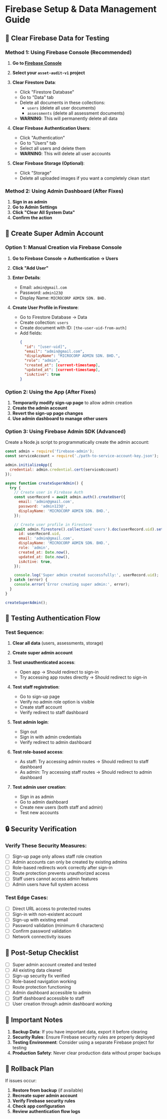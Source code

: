 # Firebase Setup & Data Management Guide

## 🔧 Clear Firebase Data for Testing

### Method 1: Using Firebase Console (Recommended)

1. **Go to [Firebase Console](https://console.firebase.google.com)**
2. **Select your `asset-audit-v1` project**
3. **Clear Firestore Data**:
   - Click "Firestore Database"
   - Go to "Data" tab
   - Delete all documents in these collections:
     - `users` (delete all user documents)
     - `assessments` (delete all assessment documents)
   - **WARNING**: This will permanently delete all data

4. **Clear Firebase Authentication Users**:
   - Click "Authentication"
   - Go to "Users" tab
   - Select all users and delete them
   - **WARNING**: This will delete all user accounts

5. **Clear Firebase Storage (Optional)**:
   - Click "Storage"
   - Delete all uploaded images if you want a completely clean start

### Method 2: Using Admin Dashboard (After Fixes)

1. **Sign in as admin**
2. **Go to Admin Settings**
3. **Click "Clear All System Data"**
4. **Confirm the action**

## 👑 Create Super Admin Account

### Option 1: Manual Creation via Firebase Console

1. **Go to Firebase Console → Authentication → Users**
2. **Click "Add User"**
3. **Enter Details**:
   - Email: `admin@gmail.com`
   - Password: `admin123@`
   - Display Name: `MICROCORP ADMIN SDN. BHD.`

4. **Create User Profile in Firestore**:
   - Go to Firestore Database → Data
   - Create collection: `users`
   - Create document with ID: `[the-user-uid-from-auth]`
   - Add fields:
     ```json
     {
       "id": "[user-uid]",
       "email": "admin@gmail.com",
       "displayName": "MICROCORP ADMIN SDN. BHD.",
       "role": "admin",
       "created_at": [current-timestamp],
       "updated_at": [current-timestamp],
       "isActive": true
     }
     ```

### Option 2: Using the App (After Fixes)

1. **Temporarily modify sign-up page** to allow admin creation
2. **Create the admin account**
3. **Revert the sign-up page changes**
4. **Use admin dashboard to manage other users**

### Option 3: Using Firebase Admin SDK (Advanced)

Create a Node.js script to programmatically create the admin account:

```javascript
const admin = require('firebase-admin');
const serviceAccount = require('./path-to-service-account-key.json');

admin.initializeApp({
  credential: admin.credential.cert(serviceAccount)
});

async function createSuperAdmin() {
  try {
    // Create user in Firebase Auth
    const userRecord = await admin.auth().createUser({
      email: 'admin@gmail.com',
      password: 'admin123@',
      displayName: 'MICROCORP ADMIN SDN. BHD.',
    });

    // Create user profile in Firestore
    await admin.firestore().collection('users').doc(userRecord.uid).set({
      id: userRecord.uid,
      email: 'admin@gmail.com',
      displayName: 'MICROCORP ADMIN SDN. BHD.',
      role: 'admin',
      created_at: Date.now(),
      updated_at: Date.now(),
      isActive: true,
    });

    console.log('Super admin created successfully:', userRecord.uid);
  } catch (error) {
    console.error('Error creating super admin:', error);
  }
}

createSuperAdmin();
```

## 🧪 Testing Authentication Flow

### Test Sequence:

1. **Clear all data** (users, assessments, storage)
2. **Create super admin account**
3. **Test unauthenticated access**:
   - Open app → Should redirect to sign-in
   - Try accessing app routes directly → Should redirect to sign-in

4. **Test staff registration**:
   - Go to sign-up page
   - Verify no admin role option is visible
   - Create staff account
   - Verify redirect to staff dashboard

5. **Test admin login**:
   - Sign out
   - Sign in with admin credentials
   - Verify redirect to admin dashboard

6. **Test role-based access**:
   - As staff: Try accessing admin routes → Should redirect to staff dashboard
   - As admin: Try accessing staff routes → Should redirect to admin dashboard

7. **Test admin user creation**:
   - Sign in as admin
   - Go to admin dashboard
   - Create new users (both staff and admin)
   - Test new accounts

## 🔒 Security Verification

### Verify These Security Measures:

- [ ] Sign-up page only allows staff role creation
- [ ] Admin accounts can only be created by existing admins
- [ ] Role-based redirects work correctly after sign-in
- [ ] Route protection prevents unauthorized access
- [ ] Staff users cannot access admin features
- [ ] Admin users have full system access

### Test Edge Cases:

- [ ] Direct URL access to protected routes
- [ ] Sign-in with non-existent account
- [ ] Sign-up with existing email
- [ ] Password validation (minimum 6 characters)
- [ ] Confirm password validation
- [ ] Network connectivity issues

## 📝 Post-Setup Checklist

- [ ] Super admin account created and tested
- [ ] All existing data cleared
- [ ] Sign-up security fix verified
- [ ] Role-based navigation working
- [ ] Route protection functioning
- [ ] Admin dashboard accessible to admin
- [ ] Staff dashboard accessible to staff
- [ ] User creation through admin dashboard working

## 🚨 Important Notes

1. **Backup Data**: If you have important data, export it before clearing
2. **Security Rules**: Ensure Firebase security rules are properly deployed
3. **Testing Environment**: Consider using a separate Firebase project for testing
4. **Production Safety**: Never clear production data without proper backups

## 🔄 Rollback Plan

If issues occur:
1. **Restore from backup** (if available)
2. **Recreate super admin account**
3. **Verify Firebase security rules**
4. **Check app configuration**
5. **Review authentication flow logs**
